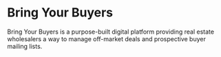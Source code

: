 # Bring Your Buyers

Bring Your Buyers is a purpose-built digital platform providing real estate wholesalers a way to manage off-market deals and prospective buyer mailing lists.